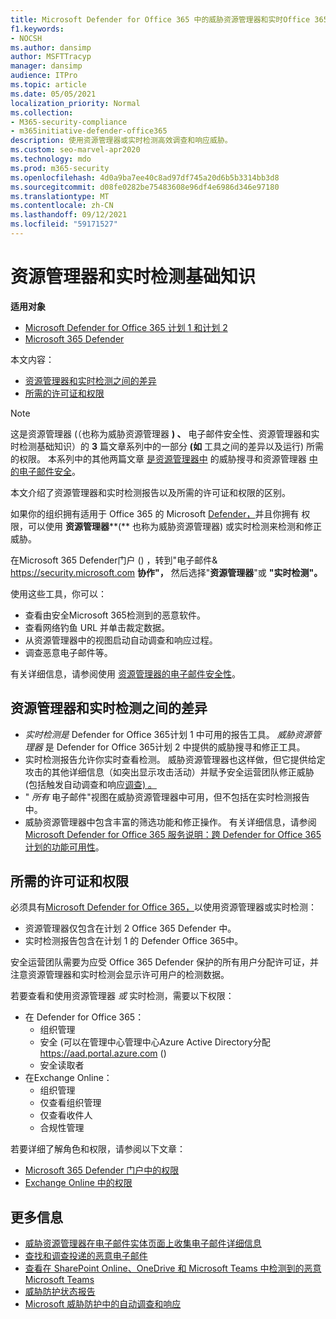 ```yaml
---
title: Microsoft Defender for Office 365 中的威胁资源管理器和实时Office 365
f1.keywords:
- NOCSH
ms.author: dansimp
author: MSFTTracyp
manager: dansimp
audience: ITPro
ms.topic: article
ms.date: 05/05/2021
localization_priority: Normal
ms.collection:
- M365-security-compliance
- m365initiative-defender-office365
description: 使用资源管理器或实时检测高效调查和响应威胁。
ms.custom: seo-marvel-apr2020
ms.technology: mdo
ms.prod: m365-security
ms.openlocfilehash: 4d0a9ba7ee40c8ad97df745a20d6b5b3314bb3d8
ms.sourcegitcommit: d08fe0282be75483608e96df4e6986d346e97180
ms.translationtype: MT
ms.contentlocale: zh-CN
ms.lasthandoff: 09/12/2021
ms.locfileid: "59171527"
---
```

# <a name="explorer-and-real-time-detections-basics"></a>资源管理器和实时检测基础知识

**适用对象**
- [Microsoft Defender for Office 365 计划 1 和计划 2](defender-for-office-365.md)
- [Microsoft 365 Defender](../defender/microsoft-365-defender.md)

本文内容：

- [资源管理器和实时检测之间的差异](#differences-between-explorer-and-real-time-detections)
- [所需的许可证和权限](#required-licenses-and-permissions)

> [!NOTE]
> 这是资源管理器 (（也称为威胁资源管理器 **) 、** 电子邮件安全性、资源管理器和实时检测基础知识）的 **3** 篇文章系列中的一部分 **(如** 工具之间的差异以及运行) 所需的权限。 本系列中的其他两篇文章 [是资源管理器中](threat-hunting-in-threat-explorer.md) 的威胁搜寻和资源管理器 [中的电子邮件安全](email-security-in-microsoft-defender.md)。

本文介绍了资源管理器和实时检测报告以及所需的许可证和权限的区别。

如果你的组织拥有适用于 Office 365 的 Microsoft [Defender，](defender-for-office-365.md)并且你拥有 [](#required-licenses-and-permissions)权限，可以使用 **资源管理器****(** 也称为威胁资源管理器) 或实时检测来检测和修正威胁。 

在Microsoft 365 Defender门户 () ，转到"电子邮件& <https://security.microsoft.com> **协作"，** 然后选择"**资源管理器**"或 **"实时检测"。**

使用这些工具，你可以：

- 查看由安全Microsoft 365检测到的恶意软件。
- 查看网络钓鱼 URL 并单击裁定数据。
- 从资源管理器中的视图启动自动调查和响应过程。
- 调查恶意电子邮件等。

有关详细信息，请参阅使用 [资源管理器的电子邮件安全性](email-security-in-microsoft-defender.md)。

## <a name="differences-between-explorer-and-real-time-detections"></a>资源管理器和实时检测之间的差异

- *实时检测是* Defender for Office 365计划 1 中可用的报告工具。 *威胁资源管理器* 是 Defender for Office 365计划 2 中提供的威胁搜寻和修正工具。
- 实时检测报告允许你实时查看检测。 威胁资源管理器也这样做，但它提供给定攻击的其他详细信息（如突出显示攻击活动）并赋予安全运营团队修正威胁 (包括触发自动调查和响应[调查) 。](automated-investigation-response-office.md)
- " *所有* 电子邮件"视图在威胁资源管理器中可用，但不包括在实时检测报告中。
- 威胁资源管理器中包含丰富的筛选功能和修正操作。 有关详细信息，请参阅[Microsoft Defender for Office 365 服务说明：跨 Defender for Office 365 计划的功能可用性](/office365/servicedescriptions/office-365-advanced-threat-protection-service-description#feature-availability-across-advanced-threat-protection-atp-plans)。

## <a name="required-licenses-and-permissions"></a>所需的许可证和权限

必须具有[Microsoft Defender for Office 365，](defender-for-office-365.md)以使用资源管理器或实时检测：

- 资源管理器仅包含在计划 2 Office 365 Defender 中。
- 实时检测报告包含在计划 1 的 Defender Office 365中。

安全运营团队需要为应受 Office 365 Defender 保护的所有用户分配许可证，并注意资源管理器和实时检测会显示许可用户的检测数据。

若要查看和使用资源管理器 *或* 实时检测，需要以下权限：

- 在 Defender for Office 365：
  - 组织管理
  - 安全 (可以在管理中心管理中心Azure Active Directory分配 <https://aad.portal.azure.com> () 
  - 安全读取者
- 在Exchange Online：
  - 组织管理
  - 仅查看组织管理
  - 仅查看收件人
  - 合规性管理

若要详细了解角色和权限，请参阅以下文章：

- [Microsoft 365 Defender 门户中的权限](permissions-microsoft-365-security-center.md)
- [Exchange Online 中的权限](/e/exchange/permissions-exo/permissions-exo)

## <a name="more-information"></a>更多信息

- [威胁资源管理器在电子邮件实体页面上收集电子邮件详细信息](mdo-email-entity-page.md)
- [查找和调查投递的恶意电子邮件](investigate-malicious-email-that-was-delivered.md)
- [查看在 SharePoint Online、OneDrive 和 Microsoft Teams 中检测到的恶意Microsoft Teams](mdo-for-spo-odb-and-teams.md)
- [威胁防护状态报告](view-email-security-reports.md#threat-protection-status-report)
- [Microsoft 威胁防护中的自动调查和响应](automated-investigation-response-office.md)
